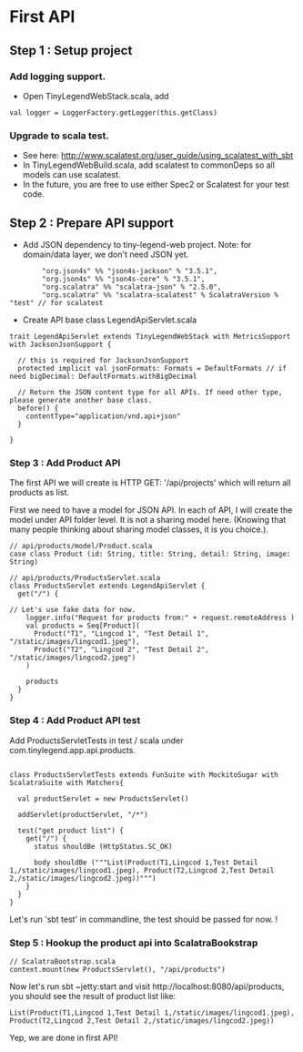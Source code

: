 # First API #

## Step 1 : Setup project ##

### Add logging support. ###

- Open TinyLegendWebStack.scala, add 

```aidl
val logger = LoggerFactory.getLogger(this.getClass)
```
 
### Upgrade to scala test. ###
 
- See here: http://www.scalatest.org/user_guide/using_scalatest_with_sbt
- In TinyLegendWebBuild.scala, add scalatest to commonDeps so all models can use scalatest.
- In the future, you are free to use either Spec2 or Scalatest for your test code.

## Step 2 : Prepare API support ### 

- Add JSON dependency to tiny-legend-web project. Note: for domain/data layer, we don't need JSON yet.
```aidl
        "org.json4s" %% "json4s-jackson" % "3.5.1",
        "org.json4s" %% "json4s-core" % "3.5.1",
        "org.scalatra" %% "scalatra-json" % "2.5.0",
        "org.scalatra" %% "scalatra-scalatest" % ScalatraVersion % "test" // for scalatest
```
- Create API base class LegendApiServlet.scala
```aidl
trait LegendApiServlet extends TinyLegendWebStack with MetricsSupport with JacksonJsonSupport {

  // this is required for JacksonJsonSupport
  protected implicit val jsonFormats: Formats = DefaultFormats // if need bigDecimal: DefaultFormats.withBigDecimal

  // Return the JSON content type for all APIs. If need other type, please generate another base class.
  before() {
    contentType="application/vnd.api+json"
  }

}
```

### Step 3 : Add Product API ###

The first API we will create is HTTP GET: '/api/projects' which will return all products as list.

First we need to have a model for JSON API. In each of API, I will create the model under API folder level. It is not a sharing model here. (Knowing that many people thinking about sharing model classes, it is you choice.).

```aidl
// api/products/model/Product.scala
case class Product (id: String, title: String, detail: String, image: String)

// api/products/ProductsServlet.scala
class ProductsServlet extends LegendApiServlet {
  get("/") {

// Let's use fake data for now.
    logger.info("Request for products from:" + request.remoteAddress )
    val products = Seq[Product](
      Product("T1", "Lingcod 1", "Test Detail 1", "/static/images/lingcod1.jpeg"),
      Product("T2", "Lingcod 2", "Test Detail 2", "/static/images/lingcod2.jpeg")
    )

    products
  }
}

```

### Step 4 : Add Product API test ###

Add ProductsServletTests in test / scala under com.tinylegend.app.api.products.

```aidl

class ProductsServletTests extends FunSuite with MockitoSugar with ScalatraSuite with Matchers{

  val productServlet = new ProductsServlet()

  addServlet(productServlet, "/*")

  test("get product list") {
    get("/") {
      status shouldBe (HttpStatus.SC_OK)

      body shouldBe ("""List(Product(T1,Lingcod 1,Test Detail 1,/static/images/lingcod1.jpeg), Product(T2,Lingcod 2,Test Detail 2,/static/images/lingcod2.jpeg))""")
    }
  }
}

```

Let's run 'sbt test' in commandline, the test should be passed for now. ! 

### Step 5 : Hookup the product api into ScalatraBookstrap

```aidl
// ScalatraBootstrap.scala
context.mount(new ProductsServlet(), "/api/products")

```

Now let's run sbt ~jetty:start and visit http://localhost:8080/api/products, you should see the result of product list like:
```
List(Product(T1,Lingcod 1,Test Detail 1,/static/images/lingcod1.jpeg), Product(T2,Lingcod 2,Test Detail 2,/static/images/lingcod2.jpeg))
```

Yep, we are done in first API!

